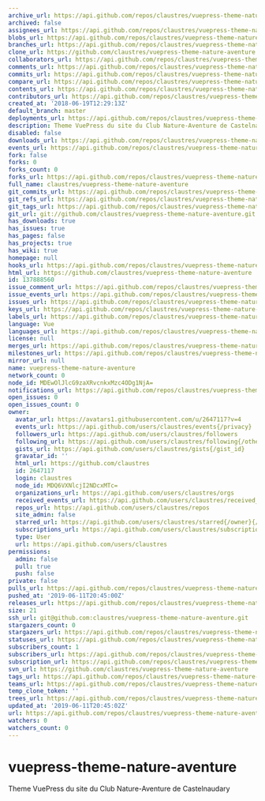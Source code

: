 ```yaml
---
archive_url: https://api.github.com/repos/claustres/vuepress-theme-nature-aventure/{archive_format}{/ref}
archived: false
assignees_url: https://api.github.com/repos/claustres/vuepress-theme-nature-aventure/assignees{/user}
blobs_url: https://api.github.com/repos/claustres/vuepress-theme-nature-aventure/git/blobs{/sha}
branches_url: https://api.github.com/repos/claustres/vuepress-theme-nature-aventure/branches{/branch}
clone_url: https://github.com/claustres/vuepress-theme-nature-aventure.git
collaborators_url: https://api.github.com/repos/claustres/vuepress-theme-nature-aventure/collaborators{/collaborator}
comments_url: https://api.github.com/repos/claustres/vuepress-theme-nature-aventure/comments{/number}
commits_url: https://api.github.com/repos/claustres/vuepress-theme-nature-aventure/commits{/sha}
compare_url: https://api.github.com/repos/claustres/vuepress-theme-nature-aventure/compare/{base}...{head}
contents_url: https://api.github.com/repos/claustres/vuepress-theme-nature-aventure/contents/{+path}
contributors_url: https://api.github.com/repos/claustres/vuepress-theme-nature-aventure/contributors
created_at: '2018-06-19T12:29:13Z'
default_branch: master
deployments_url: https://api.github.com/repos/claustres/vuepress-theme-nature-aventure/deployments
description: Theme VuePress du site du Club Nature-Aventure de Castelnaudary
disabled: false
downloads_url: https://api.github.com/repos/claustres/vuepress-theme-nature-aventure/downloads
events_url: https://api.github.com/repos/claustres/vuepress-theme-nature-aventure/events
fork: false
forks: 0
forks_count: 0
forks_url: https://api.github.com/repos/claustres/vuepress-theme-nature-aventure/forks
full_name: claustres/vuepress-theme-nature-aventure
git_commits_url: https://api.github.com/repos/claustres/vuepress-theme-nature-aventure/git/commits{/sha}
git_refs_url: https://api.github.com/repos/claustres/vuepress-theme-nature-aventure/git/refs{/sha}
git_tags_url: https://api.github.com/repos/claustres/vuepress-theme-nature-aventure/git/tags{/sha}
git_url: git://github.com/claustres/vuepress-theme-nature-aventure.git
has_downloads: true
has_issues: true
has_pages: false
has_projects: true
has_wiki: true
homepage: null
hooks_url: https://api.github.com/repos/claustres/vuepress-theme-nature-aventure/hooks
html_url: https://github.com/claustres/vuepress-theme-nature-aventure
id: 137888560
issue_comment_url: https://api.github.com/repos/claustres/vuepress-theme-nature-aventure/issues/comments{/number}
issue_events_url: https://api.github.com/repos/claustres/vuepress-theme-nature-aventure/issues/events{/number}
issues_url: https://api.github.com/repos/claustres/vuepress-theme-nature-aventure/issues{/number}
keys_url: https://api.github.com/repos/claustres/vuepress-theme-nature-aventure/keys{/key_id}
labels_url: https://api.github.com/repos/claustres/vuepress-theme-nature-aventure/labels{/name}
language: Vue
languages_url: https://api.github.com/repos/claustres/vuepress-theme-nature-aventure/languages
license: null
merges_url: https://api.github.com/repos/claustres/vuepress-theme-nature-aventure/merges
milestones_url: https://api.github.com/repos/claustres/vuepress-theme-nature-aventure/milestones{/number}
mirror_url: null
name: vuepress-theme-nature-aventure
network_count: 0
node_id: MDEwOlJlcG9zaXRvcnkxMzc4ODg1NjA=
notifications_url: https://api.github.com/repos/claustres/vuepress-theme-nature-aventure/notifications{?since,all,participating}
open_issues: 0
open_issues_count: 0
owner:
  avatar_url: https://avatars1.githubusercontent.com/u/2647117?v=4
  events_url: https://api.github.com/users/claustres/events{/privacy}
  followers_url: https://api.github.com/users/claustres/followers
  following_url: https://api.github.com/users/claustres/following{/other_user}
  gists_url: https://api.github.com/users/claustres/gists{/gist_id}
  gravatar_id: ''
  html_url: https://github.com/claustres
  id: 2647117
  login: claustres
  node_id: MDQ6VXNlcjI2NDcxMTc=
  organizations_url: https://api.github.com/users/claustres/orgs
  received_events_url: https://api.github.com/users/claustres/received_events
  repos_url: https://api.github.com/users/claustres/repos
  site_admin: false
  starred_url: https://api.github.com/users/claustres/starred{/owner}{/repo}
  subscriptions_url: https://api.github.com/users/claustres/subscriptions
  type: User
  url: https://api.github.com/users/claustres
permissions:
  admin: false
  pull: true
  push: false
private: false
pulls_url: https://api.github.com/repos/claustres/vuepress-theme-nature-aventure/pulls{/number}
pushed_at: '2019-06-11T20:45:00Z'
releases_url: https://api.github.com/repos/claustres/vuepress-theme-nature-aventure/releases{/id}
size: 21
ssh_url: git@github.com:claustres/vuepress-theme-nature-aventure.git
stargazers_count: 0
stargazers_url: https://api.github.com/repos/claustres/vuepress-theme-nature-aventure/stargazers
statuses_url: https://api.github.com/repos/claustres/vuepress-theme-nature-aventure/statuses/{sha}
subscribers_count: 1
subscribers_url: https://api.github.com/repos/claustres/vuepress-theme-nature-aventure/subscribers
subscription_url: https://api.github.com/repos/claustres/vuepress-theme-nature-aventure/subscription
svn_url: https://github.com/claustres/vuepress-theme-nature-aventure
tags_url: https://api.github.com/repos/claustres/vuepress-theme-nature-aventure/tags
teams_url: https://api.github.com/repos/claustres/vuepress-theme-nature-aventure/teams
temp_clone_token: ''
trees_url: https://api.github.com/repos/claustres/vuepress-theme-nature-aventure/git/trees{/sha}
updated_at: '2019-06-11T20:45:02Z'
url: https://api.github.com/repos/claustres/vuepress-theme-nature-aventure
watchers: 0
watchers_count: 0
---
```


# vuepress-theme-nature-aventure

Theme VuePress du site du Club Nature-Aventure de Castelnaudary
